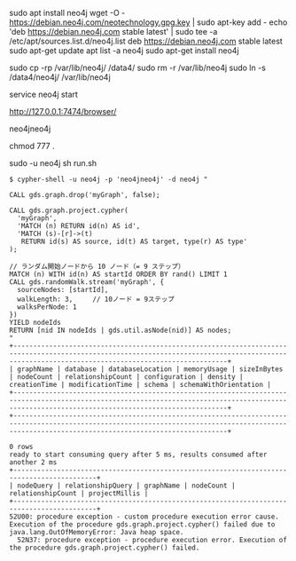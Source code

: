  sudo apt install neo4j
 wget -O - https://debian.neo4j.com/neotechnology.gpg.key | sudo apt-key add -
 echo 'deb https://debian.neo4j.com stable latest' | sudo tee -a /etc/apt/sources.list.d/neo4j.list
 deb https://debian.neo4j.com stable latest
 sudo apt-get update
 apt list -a neo4j
 sudo apt-get install neo4j


sudo cp -rp /var/lib/neo4j/ /data4/
sudo rm -r /var/lib/neo4j
sudo ln -s /data4/neo4j/ /var/lib/neo4j



service neo4j start

http://127.0.0.1:7474/browser/

neo4jneo4j

chmod 777 .

sudo -u neo4j sh run.sh

```
$ cypher-shell -u neo4j -p 'neo4jneo4j' -d neo4j "

CALL gds.graph.drop('myGraph', false);

CALL gds.graph.project.cypher(
  'myGraph',
  'MATCH (n) RETURN id(n) AS id',
  'MATCH (s)-[r]->(t)
   RETURN id(s) AS source, id(t) AS target, type(r) AS type'
);

// ランダム開始ノードから 10 ノード（= 9 ステップ）
MATCH (n) WITH id(n) AS startId ORDER BY rand() LIMIT 1
CALL gds.randomWalk.stream('myGraph', {
  sourceNodes: [startId],
  walkLength: 3,     // 10ノード = 9ステップ
  walksPerNode: 1
})
YIELD nodeIds
RETURN [nid IN nodeIds | gds.util.asNode(nid)] AS nodes;
"
+--------------------------------------------------------------------------------------------------------------------------------------------------------------------------------------------------+
| graphName | database | databaseLocation | memoryUsage | sizeInBytes | nodeCount | relationshipCount | configuration | density | creationTime | modificationTime | schema | schemaWithOrientation |
+--------------------------------------------------------------------------------------------------------------------------------------------------------------------------------------------------+
+--------------------------------------------------------------------------------------------------------------------------------------------------------------------------------------------------+

0 rows
ready to start consuming query after 5 ms, results consumed after another 2 ms
+-------------------------------------------------------------------------------------------+
| nodeQuery | relationshipQuery | graphName | nodeCount | relationshipCount | projectMillis |
+-------------------------------------------------------------------------------------------+
52U00: procedure exception - custom procedure execution error cause. Execution of the procedure gds.graph.project.cypher() failed due to java.lang.OutOfMemoryError: Java heap space.
  52N37: procedure exception - procedure execution error. Execution of the procedure gds.graph.project.cypher() failed.

```
